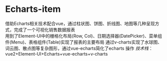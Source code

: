 # Echarts-item
借助Echarts相关技术配合vue，通过柱状图、饼图、折线图、地图等几种呈现方式，完成了一个可视化销售数据报表  
用到了Element-UI中的栅格化布局(Row, Col)、日期选择器(DatePicker)、菜单组件(Menu)、表格组件(Table)实现了报表的主要布局
通过v-charts实现了水球图、词云图、散点图等复杂图形，通过vue-echarts简化了echarts 操作
*技术栈*：vue2+Element-UI+Echarts+vue-echarts+v-charts
